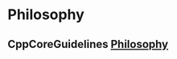 # Philosophy



## CppCoreGuidelines [Philosophy](http://isocpp.github.io/CppCoreGuidelines/CppCoreGuidelines#p-philosophy)